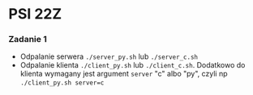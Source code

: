 # PSI 22Z

### Zadanie 1
- Odpalanie serwera
`./server_py.sh` lub `./server_c.sh`
- Odpalanie klienta
`./client_py.sh` lub `./client_c.sh`. Dodatkowo do klienta wymagany jest argument `server` "c" albo "py", czyli np `./client_py.sh server=c`